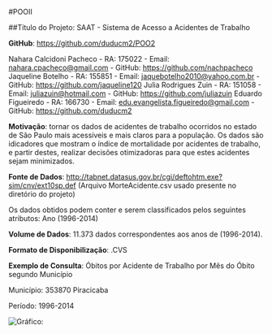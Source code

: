 #POOII

##Título do Projeto: SAAT - Sistema de Acesso a Acidentes de Trabalho

**GitHub**: https://github.com/duducm2/POO2

Nahara Calcidoni Pacheco - RA: 175022 - Email: nahara.cpacheco@gmail.com - GitHub: https://github.com/nachpacheco
Jaqueline Botelho - RA: 155851 - Email: jaquebotelho2010@yahoo.com.br - GitHub: https://github.com/jaqueline120
Julia Rodrigues Zuin - RA: 151058 - Email: juliazuin@hotmail.com - GitHub: https://github.com/juliazuin
Eduardo Figueiredo - RA: 166730 - Email: edu.evangelista.figueiredo@gmail.com - GitHub: https://github.com/duducm2

**Motivação**: tornar os dados de acidentes de trabalho ocorridos no estado de São Paulo mais acessíveis e mais claros para a população. Os dados são idicadores que mostram o índice de mortalidade por acidentes de trabalho, e partir destes, realizar decisões otimizadoras para que estes acidentes sejam minimizados.

**Fonte de Dados**: http://tabnet.datasus.gov.br/cgi/deftohtm.exe?sim/cnv/ext10sp.def (Arquivo MorteAcidente.csv usado presente no diretório do projeto)

Os dados obtidos podem conter e serem classificados pelos seguintes atributos:
Ano (1996-2014)

**Volume de Dados**: 11.373 dados correspondentes aos anos de (1996-2014).

**Formato de Disponibilização**: .CVS

**Exemplo de Consulta**:
Óbitos por Acidente de Trabalho por Mês do Óbito segundo Município

Município: 353870 Piracicaba

Período: 1996-2014

![Gráfico:](https://s3.postimg.io/5r3pykveb/Grafico_Ex_Doc.png)
